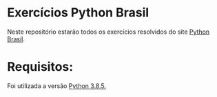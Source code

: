 # Exercícios Python Brasil

Neste repositório estarão todos os exercícios resolvidos do site <a href="https://wiki.python.org.br/PythonBrasil">Python Brasil</a>.

# Requisitos:

Foi utilizada a versão <a href="https://www.python.org/">Python 3.8.5.</a>
